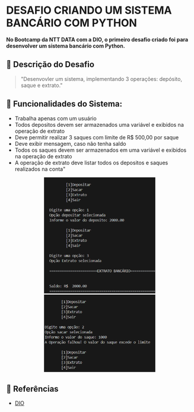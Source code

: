 # DESAFIO CRIANDO UM SISTEMA BANCÁRIO COM PYTHON

**No Bootcamp da NTT DATA com a DIO, o primeiro desafio criado foi para desenvolver um sistema bancário com Python.**

## 🚩 Descrição do Desafio

> "Desenvovler um sistema, implementando 3 operações: depósito, saque e extrato."

## 🏴󠁧󠁢󠁥󠁮󠁧󠁿 Funcionalidades do Sistema:
- Trabalha apenas com um usuário
- Todos depositos devem ser armazenados uma variável e exibidos na operação de extrato
- Deve permitir realizar 3 saques com limite de R$ 500,00 por saque
- Deve exibir mensagem, caso não tenha saldo
- Todos os saques devem ser armazenados em uma variável e exibidos na operação de extrato
- A operação de extrato deve listar todos os depositos e saques realizados na conta"

<div align="center">
  <img src="img/image-1.png" alt="Opção 1 - Depositar" width="300"/>
  <img src="img/image.png" alt="Opção 2 - Sacar" width="300"/>
</div>


## 📒 Referências
 - [DIO](https://www.dio.me/)










